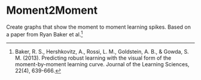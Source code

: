# Moment2Moment
Create graphs that show the moment to moment learning spikes.
Based on a paper from Ryan Baker et al.[^1] 
[^1]: Baker, R. S., Hershkovitz, A., Rossi, L. M., Goldstein, A. B., & Gowda, S. M. (2013). Predicting robust learning with the visual form of the moment-by-moment learning curve. Journal of the Learning Sciences, 22(4), 639-666.